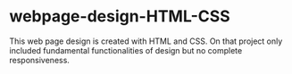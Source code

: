 # webpage-design-HTML-CSS
This web page design is created with HTML and CSS. On that project only included fundamental functionalities of design but no complete responsiveness.
